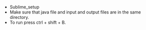 * Sublime_setup
* Make sure that java file and input and output files are in the same directory.
* To run press ctrl + shift + B.
